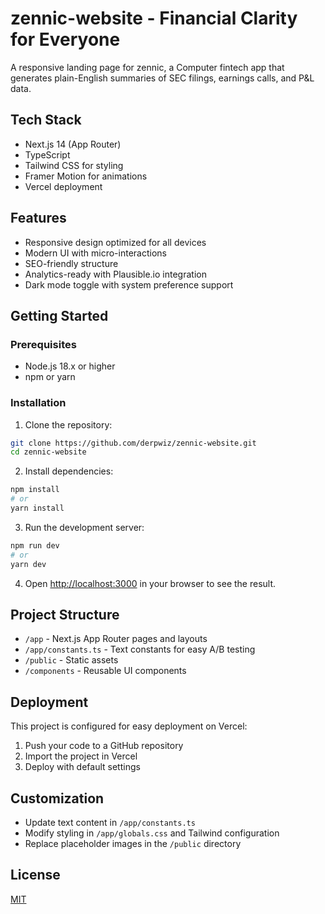 # zennic-website - Financial Clarity for Everyone

A responsive landing page for zennic, a Computer fintech app that generates plain-English summaries of SEC filings, earnings calls, and P&L data.

## Tech Stack

- Next.js 14 (App Router)
- TypeScript
- Tailwind CSS for styling
- Framer Motion for animations
- Vercel deployment

## Features

- Responsive design optimized for all devices
- Modern UI with micro-interactions
- SEO-friendly structure
- Analytics-ready with Plausible.io integration
- Dark mode toggle with system preference support

## Getting Started

### Prerequisites

- Node.js 18.x or higher
- npm or yarn

### Installation

1. Clone the repository:
```bash
git clone https://github.com/derpwiz/zennic-website.git
cd zennic-website
```

2. Install dependencies:
```bash
npm install
# or
yarn install
```

3. Run the development server:
```bash
npm run dev
# or
yarn dev
```

4. Open [http://localhost:3000](http://localhost:3000) in your browser to see the result.

## Project Structure

- `/app` - Next.js App Router pages and layouts
- `/app/constants.ts` - Text constants for easy A/B testing
- `/public` - Static assets
- `/components` - Reusable UI components

## Deployment

This project is configured for easy deployment on Vercel:

1. Push your code to a GitHub repository
2. Import the project in Vercel
3. Deploy with default settings

## Customization

- Update text content in `/app/constants.ts`
- Modify styling in `/app/globals.css` and Tailwind configuration
- Replace placeholder images in the `/public` directory

## License

[MIT](LICENSE)
